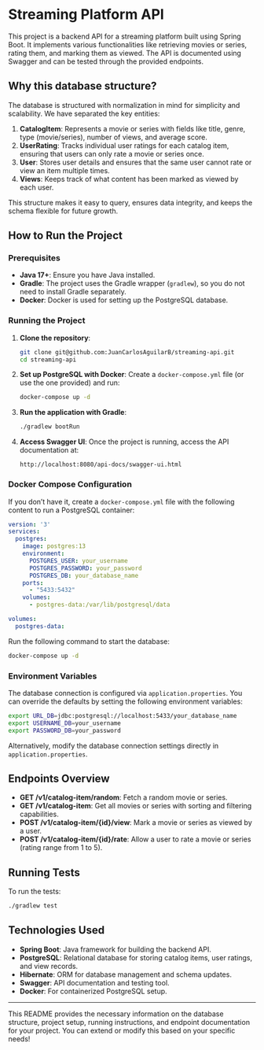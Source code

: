 # Streaming Platform API

This project is a backend API for a streaming platform built using Spring Boot. It implements various functionalities like retrieving movies or series, rating them, and marking them as viewed. The API is documented using Swagger and can be tested through the provided endpoints.

## Why this database structure?

The database is structured with normalization in mind for simplicity and scalability. We have separated the key entities:

1. **CatalogItem**: Represents a movie or series with fields like title, genre, type (movie/series), number of views, and average score.
2. **UserRating**: Tracks individual user ratings for each catalog item, ensuring that users can only rate a movie or series once.
3. **User**: Stores user details and ensures that the same user cannot rate or view an item multiple times.
4. **Views**: Keeps track of what content has been marked as viewed by each user.

This structure makes it easy to query, ensures data integrity, and keeps the schema flexible for future growth.

## How to Run the Project

### Prerequisites

- **Java 17+**: Ensure you have Java installed.
- **Gradle**: The project uses the Gradle wrapper (`gradlew`), so you do not need to install Gradle separately.
- **Docker**: Docker is used for setting up the PostgreSQL database.

### Running the Project

1. **Clone the repository**:
   ```bash
   git clone git@github.com:JuanCarlosAguilarB/streaming-api.git 
   cd streaming-api
   ```

2. **Set up PostgreSQL with Docker**:
   Create a `docker-compose.yml` file (or use the one provided) and run:
   ```bash
   docker-compose up -d
   ```

3. **Run the application with Gradle**:
   ```bash
   ./gradlew bootRun
   ```

4. **Access Swagger UI**:
   Once the project is running, access the API documentation at:
   ```
   http://localhost:8080/api-docs/swagger-ui.html
   ```

### Docker Compose Configuration

If you don’t have it, create a `docker-compose.yml` file with the following content to run a PostgreSQL container:

```yaml
version: '3'
services:
  postgres:
    image: postgres:13
    environment:
      POSTGRES_USER: your_username
      POSTGRES_PASSWORD: your_password
      POSTGRES_DB: your_database_name
    ports:
      - "5433:5432"
    volumes:
      - postgres-data:/var/lib/postgresql/data

volumes:
  postgres-data:
```

Run the following command to start the database:
```bash
docker-compose up -d
```

### Environment Variables

The database connection is configured via `application.properties`. You can override the defaults by setting the following environment variables:

```bash
export URL_DB=jdbc:postgresql://localhost:5433/your_database_name
export USERNAME_DB=your_username
export PASSWORD_DB=your_password
```

Alternatively, modify the database connection settings directly in `application.properties`.

## Endpoints Overview

- **GET /v1/catalog-item/random**: Fetch a random movie or series.
- **GET /v1/catalog-item**: Get all movies or series with sorting and filtering capabilities.
- **POST /v1/catalog-item/{id}/view**: Mark a movie or series as viewed by a user.
- **POST /v1/catalog-item/{id}/rate**: Allow a user to rate a movie or series (rating range from 1 to 5).

## Running Tests

To run the tests:

```bash
./gradlew test
```

## Technologies Used

- **Spring Boot**: Java framework for building the backend API.
- **PostgreSQL**: Relational database for storing catalog items, user ratings, and view records.
- **Hibernate**: ORM for database management and schema updates.
- **Swagger**: API documentation and testing tool.
- **Docker**: For containerized PostgreSQL setup.

---

This README provides the necessary information on the database structure, project setup, running instructions, and endpoint documentation for your project. You can extend or modify this based on your specific needs!
